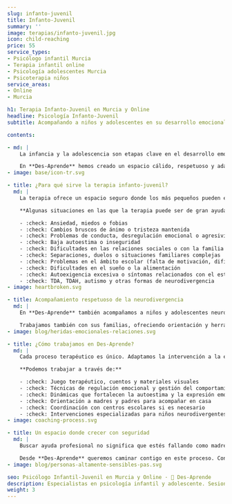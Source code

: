 ```yaml
---
slug: infanto-juvenil
title: Infanto-Juvenil
summary: ''
image: terapias/infanto-juvenil.jpg
icon: child-reaching
price: 55
service_types:
- Psicólogo infantil Murcia
- Terapia infantil online
- Psicología adolescentes Murcia
- Psicoterapia niños
service_areas:
- Online
- Murcia

h1: Terapia Infanto-Juvenil en Murcia y Online
headline: Psicología Infanto-Juvenil
subtitle: Acompañando a niños y adolescentes en su desarrollo emocional y en su forma única de estar en el mundo

contents:

- md: |
    La infancia y la adolescencia son etapas clave en el desarrollo emocional, social y personal. Durante estos años, los niños y adolescentes construyen su identidad, aprenden a relacionarse con los demás y desarrollan herramientas para afrontar los retos de la vida. Sin embargo, en este camino no siempre es fácil entender lo que sienten o expresar lo que necesitan.

    En **Des-Aprende** hemos creado un espacio cálido, respetuoso y adaptado a su mundo interior, donde puedan sentirse escuchados, comprendidos y acompañados. Nuestra forma de trabajar se basa en la confianza, la seguridad y la conexión emocional, entendiendo que cada niño y adolescente tiene su propio ritmo y forma de ser.
- image: base/icon-tr.svg

- title: ¿Para qué sirve la terapia infanto-juvenil?
  md: |
    La terapia ofrece un espacio seguro donde los más pequeños pueden explorar lo que sienten, ponerle nombre a sus emociones y adquirir herramientas que les ayuden a sentirse mejor. Pero también es un apoyo para las familias, que muchas veces necesitan orientación sobre cómo acompañar desde el respeto y el vínculo.

    **Algunas situaciones en las que la terapia puede ser de gran ayuda:**

    - :check: Ansiedad, miedos o fobias
    - :check: Cambios bruscos de ánimo o tristeza mantenida
    - :check: Problemas de conducta, desregulación emocional o agresividad
    - :check: Baja autoestima o inseguridad
    - :check: Dificultades en las relaciones sociales o con la familia
    - :check: Separaciones, duelos o situaciones familiares complejas
    - :check: Problemas en el ámbito escolar (falta de motivación, dificultades de concentración, *bullying*…)
    - :check: Dificultades en el sueño o la alimentación
    - :check: Autoexigencia excesiva o síntomas relacionados con el estrés
    - :check: TDA, TDAH, autismo y otras formas de neurodivergencia
- image: heartbroken.svg

- title: Acompañamiento respetuoso de la neurodivergencia
  md: |
    En **Des-Aprende** también acompañamos a niños y adolescentes neurodivergentes, entendiendo su forma de percibir el mundo no como un problema a corregir, sino como una manera distinta —y valiosa— de estar en él. Ofrecemos apoyo especializado para menores con Trastorno por Déficit de Atención (TDA o TDAH), autismo y otras condiciones del neurodesarrollo, adaptando el proceso terapéutico a sus necesidades sensoriales, comunicativas y emocionales. El objetivo no es que *encajen*, sino que se sientan comprendidos, seguros y capaces de desarrollar su potencial desde quienes realmente son.

    Trabajamos también con sus familias, ofreciendo orientación y herramientas para que puedan acompañar de forma más consciente, empática y efectiva.
- image: blog/heridas-emocionales-relaciones.svg

- title: ¿Cómo trabajamos en Des-Aprende?
  md: |
    Cada proceso terapéutico es único. Adaptamos la intervención a la edad, necesidades y características individuales del niño o adolescente. Nos apoyamos en un enfoque integrador, con base en la psicología basada en la evidencia, y siempre desde el respeto profundo a la infancia.

    **Podemos trabajar a través de:**

    - :check: Juego terapéutico, cuentos y materiales visuales
    - :check: Técnicas de regulación emocional y gestión del comportamiento
    - :check: Dinámicas que fortalecen la autoestima y la expresión emocional
    - :check: Orientación a madres y padres para acompañar en casa
    - :check: Coordinación con centros escolares si es necesario
    - :check: Intervenciones especializadas para niños neurodivergentes
- image: coaching-process.svg

- title: Un espacio donde crecer con seguridad
  md: |
    Buscar ayuda profesional no significa que estés fallando como madre o padre. Significa que te implicas profundamente en el bienestar de tu hijo o hija. Y eso ya es un acto de amor.

    Desde **Des-Aprende** queremos caminar contigo en este proceso. Con escucha, cercanía y profesionalidad, te acompañamos para que tu hijo crezca con una base emocional sólida, más conectado consigo mismo, con sus emociones y con el mundo que le rodea.
- image: blog/personas-altamente-sensibles-pas.svg

seo: Psicólogo Infantil-Juvenil en Murcia y Online · 🧠 Des-Aprende
description: Especialistas en psicología infantil y adolescente. Sesiones presenciales en Murcia u online. Valoración inicial sin coste. Reserva tu cita en Des-Aprende.
weight: 3
---
```

